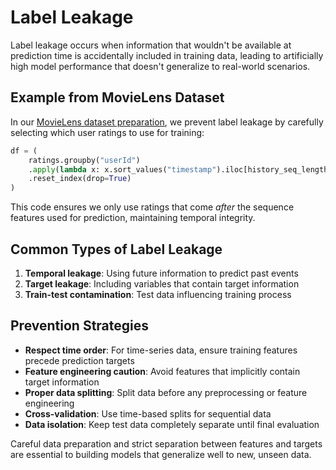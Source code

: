 # Label Leakage

Label leakage occurs when information that wouldn't be available at prediction time is accidentally included in training data, leading to artificially high model performance that doesn't generalize to real-world scenarios.

## Example from MovieLens Dataset

In our [MovieLens dataset preparation](../data/dataset.py), we prevent label leakage by carefully selecting which user ratings to use for training:

```python
df = (
    ratings.groupby("userId")
    .apply(lambda x: x.sort_values("timestamp").iloc[history_seq_length:])  # use sequence that is not part of the sequence feature to prevent label leakage
    .reset_index(drop=True)
)
```

This code ensures we only use ratings that come *after* the sequence features used for prediction, maintaining temporal integrity.

## Common Types of Label Leakage

1. **Temporal leakage**: Using future information to predict past events
2. **Target leakage**: Including variables that contain target information
3. **Train-test contamination**: Test data influencing training process

## Prevention Strategies

- **Respect time order**: For time-series data, ensure training features precede prediction targets
- **Feature engineering caution**: Avoid features that implicitly contain target information
- **Proper data splitting**: Split data before any preprocessing or feature engineering
- **Cross-validation**: Use time-based splits for sequential data
- **Data isolation**: Keep test data completely separate until final evaluation

Careful data preparation and strict separation between features and targets are essential to building models that generalize well to new, unseen data. 